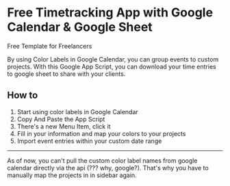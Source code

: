 # Free Timetracking App with Google Calendar & Google Sheet
Free Template for Freelancers 

By using Color Labels in Google Calendar, you can group events to custom projects.
With this Google App Script, you can download your time entries to google sheet to share with your clients.

## How to
1. Start using color labels in Google Calendar
2. Copy And Paste the App Script
3. There's a new Menu Item, click it
4. Fill in your information and map your colors to your projects
5. Import event entries within your custom date range

---
As of now, you can't pull the custom color label names from google calendar directly via the api (??? why, google?). 
That's why you have to manually map the projects in in sidebar again.
